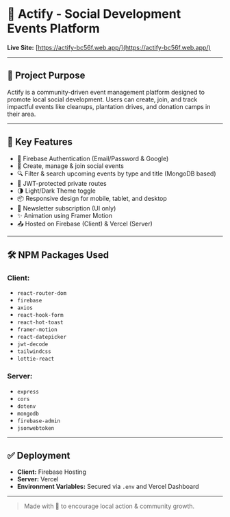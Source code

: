 # 🌱 Actify - Social Development Events Platform

**Live Site:** [https://actify-bc56f.web.app/](https://actify-bc56f.web.app/)  


---

## 📌 Project Purpose
Actify is a community-driven event management platform designed to promote local social development. Users can create, join, and track impactful events like cleanups, plantation drives, and donation camps in their area.

---

## 🚀 Key Features

- 🔐 Firebase Authentication (Email/Password & Google)
- 📅 Create, manage & join social events
- 🔍 Filter & search upcoming events by type and title (MongoDB based)
- 🔄 JWT-protected private routes
- 🌗 Light/Dark Theme toggle
- 📦 Responsive design for mobile, tablet, and desktop
- 📧 Newsletter subscription (UI only)
- ✨ Animation using Framer Motion
- 📤 Hosted on Firebase (Client) & Vercel (Server)

---

## 🛠️ NPM Packages Used

### Client:
- `react-router-dom`
- `firebase`
- `axios`
- `react-hook-form`
- `react-hot-toast`
- `framer-motion`
- `react-datepicker`
- `jwt-decode`
- `tailwindcss`
- `lottie-react` 

### Server:
- `express`
- `cors`
- `dotenv`
- `mongodb`
- `firebase-admin`
- `jsonwebtoken`

---

## ✅ Deployment
- **Client:** Firebase Hosting  
- **Server:** Vercel  
- **Environment Variables:** Secured via `.env` and Vercel Dashboard

---

> Made with 💚 to encourage local action & community growth.


